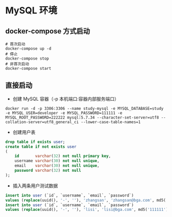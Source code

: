 # MySQL 环境

## docker-compose 方式启动

```shell
# 首次启动
docker-compose up -d
# 停止
docker-compose stop
# 非首次启动
docker-compose start
```

## 直接启动

- 创建 MySQL 容器（-p 本机端口:容器内部服务端口）

```shell
docker run -d -p 3306:3306 --name study-mysql -e MYSQL_DATABASE=study -e MYSQL_USER=developer -e MYSQL_PASSWORD=111111 -e MYSQL_ROOT_PASSWORD=222222 mysql:5.7.34 --character-set-server=utf8 --collation-server=utf8_general_ci --lower-case-table-names=1
```

- 创建用户表

```sql
drop table if exists user;
create table if not exists user
(
    id       varchar(32) not null primary key,
    username varchar(30) not null unique,
    email    varchar(30) not null unique,
    password varchar(32) not null
);
```

- 插入两条用户测试数据

```sql
insert into user (`id`, `username`, `email`, `password`)
values (replace(uuid(), '-', ''), 'zhangsan', 'zhangsan@bga.com', md5('111111'));
insert into user (`id`, `username`, `email`, `password`)
values (replace(uuid(), '-', ''), 'lisi', 'lisi@bga.com', md5('111111'));
```
